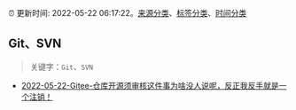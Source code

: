 :alarm_clock: 更新时间: 2022-05-22 06:17:22。[来源分类](../README.md)、[标签分类](../TAGS.md)、[时间分类](../TIMELINE.md)

## Git、SVN


> 关键字：`Git`、`SVN`



- [2022-05-22-Gitee-仓库开源须审核这件事为啥没人说呢，反正我反手就是一个注销！](https://www.v2ex.com/t/854472) 